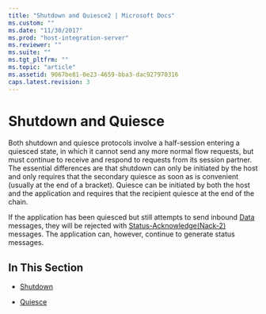 ```yaml
---
title: "Shutdown and Quiesce2 | Microsoft Docs"
ms.custom: ""
ms.date: "11/30/2017"
ms.prod: "host-integration-server"
ms.reviewer: ""
ms.suite: ""
ms.tgt_pltfrm: ""
ms.topic: "article"
ms.assetid: 9067be81-0e23-4659-bba3-dac927970316
caps.latest.revision: 3
---
```

# Shutdown and Quiesce
Both shutdown and quiesce protocols involve a half-session entering a quiesced state, in which it cannot send any more normal flow requests, but must continue to receive and respond to requests from its session partner. The essential differences are that shutdown can only be initiated by the host and only requires that the secondary quiesce as soon as is convenient (usually at the end of a bracket). Quiesce can be initiated by both the host and the application and requires that the recipient quiesce at the end of the chain.  
  
 If the application has been quiesced but still attempts to send inbound [Data](../core/data2.md) messages, they will be rejected with [Status-Acknowledge(Nack-2)](../core/status-acknowledge-nack-2-1.md) messages. The application can, however, continue to generate status messages.  
  
## In This Section  
  
-   [Shutdown](../core/shutdown1.md)  
  
-   [Quiesce](../core/quiesce2.md)